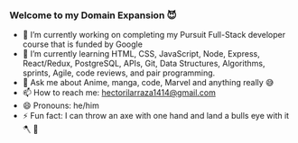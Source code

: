 ### Welcome to my Domain Expansion 😈

- 🔭 I’m currently working on completing my Pursuit Full-Stack developer course that is funded by Google   
- 🌱 I’m currently learning HTML, CSS, JavaScript, Node, Express, React/Redux, PostgreSQL, APIs, Git, Data Structures, Algorithms, sprints, Agile, code reviews, and pair programming. 
- 💬 Ask me about Anime, manga, code, Marvel and anything really 😅
- 📫 How to reach me: hectorilarraza1414@gmail.com
- 😄 Pronouns: he/him
- ⚡ Fun fact: I can throw an axe with one hand and land a bulls eye with it 🪓  🎯
<!--
**HectorIlarraza/HectorIlarraza** is a ✨ _special_ ✨ repository because its `README.md` (this file) appears on your GitHub profile.

Here are some ideas to get you started:

- 🔭 I’m currently working on ...
- 🌱 I’m currently learning ...
- 👯 I’m looking to collaborate on ...
- 🤔 I’m looking for help with ...
- 💬 Ask me about ...
- 📫 How to reach me: ...
- 😄 Pronouns: ...
- ⚡ Fun fact: ...
-->
